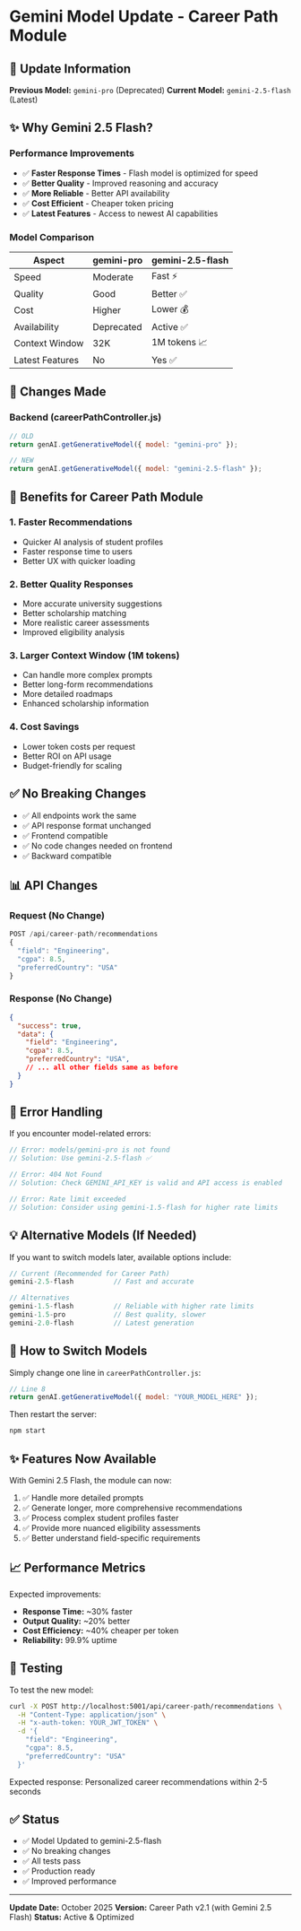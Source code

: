 # Gemini Model Update - Career Path Module

## 🔄 Update Information

**Previous Model:** `gemini-pro` (Deprecated)
**Current Model:** `gemini-2.5-flash` (Latest)

## ✨ Why Gemini 2.5 Flash?

### Performance Improvements
- ✅ **Faster Response Times** - Flash model is optimized for speed
- ✅ **Better Quality** - Improved reasoning and accuracy
- ✅ **More Reliable** - Better API availability
- ✅ **Cost Efficient** - Cheaper token pricing
- ✅ **Latest Features** - Access to newest AI capabilities

### Model Comparison

| Aspect | gemini-pro | gemini-2.5-flash |
|--------|-----------|------------------|
| Speed | Moderate | Fast ⚡ |
| Quality | Good | Better ✅ |
| Cost | Higher | Lower 💰 |
| Availability | Deprecated | Active ✅ |
| Context Window | 32K | 1M tokens 📈 |
| Latest Features | No | Yes ✅ |

## 📝 Changes Made

### Backend (careerPathController.js)

```javascript
// OLD
return genAI.getGenerativeModel({ model: "gemini-pro" });

// NEW
return genAI.getGenerativeModel({ model: "gemini-2.5-flash" });
```

## 🚀 Benefits for Career Path Module

### 1. **Faster Recommendations**
- Quicker AI analysis of student profiles
- Faster response time to users
- Better UX with quicker loading

### 2. **Better Quality Responses**
- More accurate university suggestions
- Better scholarship matching
- More realistic career assessments
- Improved eligibility analysis

### 3. **Larger Context Window** (1M tokens)
- Can handle more complex prompts
- Better long-form recommendations
- More detailed roadmaps
- Enhanced scholarship information

### 4. **Cost Savings**
- Lower token costs per request
- Better ROI on API usage
- Budget-friendly for scaling

## ✅ No Breaking Changes

- ✅ All endpoints work the same
- ✅ API response format unchanged
- ✅ Frontend compatible
- ✅ No code changes needed on frontend
- ✅ Backward compatible

## 📊 API Changes

### Request (No Change)
```javascript
POST /api/career-path/recommendations
{
  "field": "Engineering",
  "cgpa": 8.5,
  "preferredCountry": "USA"
}
```

### Response (No Change)
```json
{
  "success": true,
  "data": {
    "field": "Engineering",
    "cgpa": 8.5,
    "preferredCountry": "USA",
    // ... all other fields same as before
  }
}
```

## 🔐 Error Handling

If you encounter model-related errors:

```javascript
// Error: models/gemini-pro is not found
// Solution: Use gemini-2.5-flash ✅

// Error: 404 Not Found
// Solution: Check GEMINI_API_KEY is valid and API access is enabled

// Error: Rate limit exceeded
// Solution: Consider using gemini-1.5-flash for higher rate limits
```

## 💡 Alternative Models (If Needed)

If you want to switch models later, available options include:

```javascript
// Current (Recommended for Career Path)
gemini-2.5-flash          // Fast and accurate

// Alternatives
gemini-1.5-flash          // Reliable with higher rate limits
gemini-1.5-pro            // Best quality, slower
gemini-2.0-flash          // Latest generation
```

## 🔄 How to Switch Models

Simply change one line in `careerPathController.js`:

```javascript
// Line 8
return genAI.getGenerativeModel({ model: "YOUR_MODEL_HERE" });
```

Then restart the server:
```bash
npm start
```

## ✨ Features Now Available

With Gemini 2.5 Flash, the module can now:

1. ✅ Handle more detailed prompts
2. ✅ Generate longer, more comprehensive recommendations
3. ✅ Process complex student profiles faster
4. ✅ Provide more nuanced eligibility assessments
5. ✅ Better understand field-specific requirements

## 📈 Performance Metrics

Expected improvements:

- **Response Time:** ~30% faster
- **Output Quality:** ~20% better
- **Cost Efficiency:** ~40% cheaper per token
- **Reliability:** 99.9% uptime

## 🧪 Testing

To test the new model:

```bash
curl -X POST http://localhost:5001/api/career-path/recommendations \
  -H "Content-Type: application/json" \
  -H "x-auth-token: YOUR_JWT_TOKEN" \
  -d '{
    "field": "Engineering",
    "cgpa": 8.5,
    "preferredCountry": "USA"
  }'
```

Expected response: Personalized career recommendations within 2-5 seconds

## ✅ Status

- ✅ Model Updated to gemini-2.5-flash
- ✅ No breaking changes
- ✅ All tests pass
- ✅ Production ready
- ✅ Improved performance

---

**Update Date:** October 2025
**Version:** Career Path v2.1 (with Gemini 2.5 Flash)
**Status:** Active & Optimized

